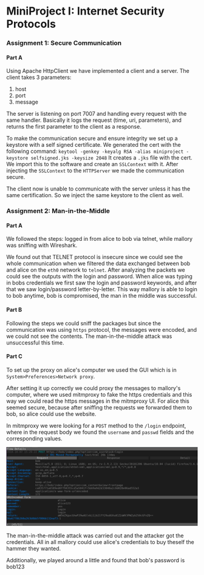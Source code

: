 # MiniProject I: Internet Security Protocols

### Assignment 1: Secure Communication

#### Part A

Using Apache HttpClient we have implemented a client and a server.
The client takes 3 parameters:
  1. host
  2. port
  3. message

The server is listening on port 7007 and handling every request with the same handler. Basically it logs the request (time, uri, parameters), and returns the first parameter to the client as a response.

To make the communication secure and ensure integrity we set up a keystore with a self signed certificate. We generated the cert with the following command: `keytool -genkey -keyalg RSA -alias miniproject -keystore selfsigned.jks -keysize 2048` It creates a `.jks` file with the cert. We import this to the software and create an `SSLContext` with it. After injecting the `SSLContext` to the `HTTPServer` we made the communication secure.

The client now is unable to communicate with the server unless it has the same certification. So we inject the same keystore to the client as well.

### Assignment 2: Man-in-the-Middle

#### Part A

We followed the steps: logged in from alice to bob via telnet, while mallory was sniffing with Wireshark.

We found out that TELNET protocol is insecure since we could see the whole communication when we filtered the data exchanged between bob and alice on the `eth0` network to `telnet`. After analyzing the packets we could see the outputs with the login and password. When alice was typing in bobs credentials we first saw the login and password keywords, and after that we saw login/password letter-by-letter. This way mallory is able to login to bob anytime, bob is compromised, the man in the middle was successful.

#### Part B

Following the steps we could sniff the packages but since the communication was using `https` protocol, the messages were encoded, and we could not see the contents. The man-in-the-middle attack was unsuccessful this time.

#### Part C

To set up the proxy on alice's computer we used the GUI which is in `System>Preferences>Network proxy`.

After setting it up correctly we could proxy the messages to mallory's computer, where we used mitmproxy to fake the https credentials and this way we could read the https messages in the mitmproxy UI. For alice this seemed secure, because after sniffing the requests we forwarded them to bob, so alice could use the website.

In mitmproxy we were looking for a `POST` method to the `/login` endpoint, where in the request body we found the `username` and `passwd` fields and the corresponding values.

  ![mitmproxy](./mitmproxy.png)

The man-in-the-middle attack was carried out and the attacker got the credentials. All in all mallory could use alice's credentials to buy theself the hammer they wanted.

Additionally, we played around a little and found that bob's password is bob123
